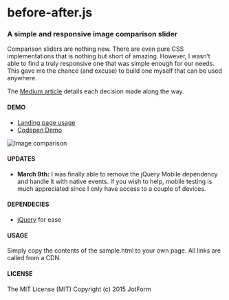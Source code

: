 # before-after.js

### A simple and responsive image comparison slider 

Comparison sliders are nothing new. There are even pure CSS implementations that is nothing but short of amazing. However, I wasn’t able to find a truly responsive one that was simple enough for our needs. This gave me the chance (and excuse) to build one myself that can be used anywhere.

The [Medium article](https://medium.com/jotform-form-builder/making-a-responsive-image-comparison-slider-in-css-and-javascript-f3a691a9dd71) details each decision made along the way.

#### DEMO

- [Landing page usage](http://jotform.com/formscentral)  
- [Codepen Demo](http://codepen.io/bamf/pen/jEpxOX)

![Image comparison](https://d262ilb51hltx0.cloudfront.net/max/800/1*N43g_K5grRctYcudDi3gLQ.gif)


#### UPDATES
- **March 9th:** I was finally able to remove the jQuery Mobile dependency and handle it with native events. If you wish to help, mobile testing is much appreciated since I only have access to a couple of devices.

#### DEPENDECIES
- [jQuery](http://jquery.com) for ease

#### USAGE

Simply copy the contents of the sample.html to your own page. All links are called from a CDN.


#### LICENSE

The MIT License (MIT)
Copyright (c) 2015 JotForm
